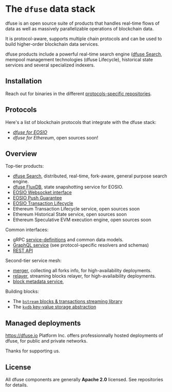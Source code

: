 # The `dfuse` data stack

dfuse is an open source suite of products that handles real-time flows
of data as well as massively parallelizable operations of blockchain
data.

It is protocol-aware, supports multiple chain protocols and can be
used to build higher-order blockchain data services.

dfuse products include a powerful real-time search engine
([dfuse Search](https://github.com/dfuse-io/search), mempool
management technologies (dfuse Lifecycle), historical state services
and several specialized indexers.


## Installation

Reach out for binaries in the different
[protocols-specific repositories](#protocols).


## Protocols

Here's a list of blockchain protocols that integrate with the dfuse stack:

* [*dfuse for EOSIO*](https://github.com/dfuse-io/dfuse-eosio)
* *dfuse for Ethereum*, open sources soon!


## Overview

Top-tier products:

* [dfuse Search](https://github.com/dfuse-io/search), distributed, real-time, fork-aware, general purpose search engine.
* [dfuse FluxDB](https://github.com/dfuse-io/dfuse-eosio/tree/develop/fluxdb), state snapshotting service for EOSIO.
* [EOSIO Websocket interface](https://github.com/dfuse-io/dfuse-eosio/tree/develop/eosws)
* [EOSIO Push Guarantee](https://github.com/dfuse-io/dfuse-eosio/tree/develop/eosws)
* [EOSIO Transaction Lifecycle](https://github.com/dfuse-io/dfuse-eosio/tree/develop/eosws)
* Ethereum Transaction Lifecycle service, open sources soon
* Ethereum Historical State service, open sources soon
* Ethereum Speculative EVM execution engine, open sources soon

Common interfaces:
* gRPC [service-definitions](https://github.com/dfuse-io/service-definitions) and common data models.
* [GraphQL service](https://github.com/dfuse-io/dgraphql) (see protocol-specific resolvers and schemas)
* [REST API](https://github.com/dfuse-io/dfuse-eosio/tree/develop/eosws)

Second-tier service mesh:
* [merger](https://github.com/dfuse-io/merger), collecting all forks info, for high-availability deployments.
* [relayer](https://github.com/dfuse-io/relayer), streaming blocks relayer, for high-availaibility deployments.
* [block metadata service](https://github.com/dfuse-io/blockmeta),


Building blocks:

* The [`bstream` blocks & transactions streaming library](https://github.com/dfuse-io/bstream)
* The [`kvdb` key-value storage abstraction](https://github.com/dfuse-io/kvdb)



## Managed deployments

https://dfuse.io Platform Inc. offers professionnally hosted
deployments of dfuse, for public and private networks.

Thanks for supporting us.

## License

All dfuse components are generally **Apache 2.0** licensed.  See repositories for details.
